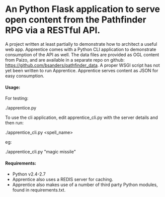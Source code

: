 An Python Flask application to serve open content from the Pathfinder RPG via a RESTful API.
=====================================================================

A project written at least partially to demonstrate how to architect a useful web app.  Apprentice comes with a Python CLI application to demonstrate consumption of the API as well.  The data files are provided as OGL content from Paizo, and are available in a separate repo on github: <https://github.com/bsanders/pathfinder_data>.  A proper WSGI script has not yet been written to run Apprentice.  Apprentice serves content as JSON for easy consumption.

#### Usage: ####
For testing:

./apprentice.py

To use the cli application, edit apprentice\_cli.py with the server details and then run:

./apprentice\_cli.py <spell\_name>

eg: 

./apprentice\_cli.py "magic missile"

#### Requirements: ####
* Python v2.4-2.7
* Apprentice also uses a REDIS server for caching.
* Apprentice also makes use of a number of third party Python modules, found in requirements.txt.

